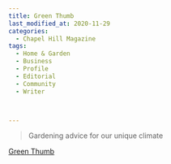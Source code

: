 ```yaml
---
title: Green Thumb
last_modified_at: 2020-11-29
categories:
  - Chapel Hill Magazine
tags:
  - Home & Garden
  - Business
  - Profile
  - Editorial 
  - Community
  - Writer



---
```


> Gardening advice for our unique climate

[Green Thumb](https://issuu.com/shannonmedia/docs/chmreloguideissuu/74)
